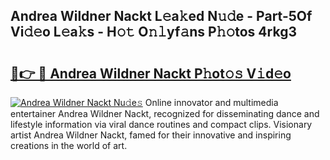 ## Andrea Wildner Nackt L𝚎a𝚔ed N𝚞𝚍e - Part-5Of Vi𝚍𝚎o L𝚎a𝚔s - H𝚘𝚝 O𝚗𝚕yf𝚊ns P𝚑𝚘tos 4rkg3

# <h2><a href="http://kf0xmgw.oniu.top/?m=Andrea+Wildner+Nackt">🔗👉 🔴 Andrea Wildner Nackt P𝚑ot𝚘𝚜 V𝚒d𝚎o</a></h2>

[![Andrea Wildner Nackt Nu𝚍e𝚜](https://i.imgur.com/0qMVB7G.gif)](http://kf0xmgw.oniu.top/?m=Andrea+Wildner+Nackt)
Online innovator and multimedia entertainer Andrea Wildner Nackt, recognized for disseminating dance and lifestyle information via viral dance routines and compact clips. Visionary artist Andrea Wildner Nackt, famed for their innovative and inspiring creations in the world of art.  

